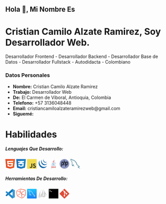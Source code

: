 <h2>Hola 👋, Mi Nombre Es</h2>
<h1>Cristian Camilo Alzate Ramirez, Soy Desarrollador Web.</h1>
<p>Desarrollador Frontend - Desarrollador Backend - Desarrollador Base de Datos - Desarrollador Fullstack - Autodidacta - Colombiano</p>

<h3>Datos Personales</h3>
<ul>
<li>
<strong>Nombre:</strong>
Cristian Camilo Alzate Ramirez
</li>
<li>
<strong>Trabajo:</strong>
Desarrollador Web
</li>
<li>
<strong>De:</strong>
El Carmen de Viboral, Antioquia, Colombia
</li>
<li>
<strong>Telefono:</strong>
+57 3136048448
</li>
<li>
<strong>Email:</strong>
cristiancamiloalzateramirezweb@gmail.com
</li>
<li>
<strong>Siguemé:</strong>
<a href="https://www.facebook.com/cristiancamiloalzateramirezweb/"><i class="fab fa-facebook"></i></a>
<a href="https://www.instagram.com/cristiancamiloalzateramirezweb/"><i class="fab fa-instagram"></i></a>
<a href="https://twitter.com/ccarweb/"><i class="fab fa-twitter"></i></a>
<a href="https://www.youtube.com/channel/UCwVKvGpc23akQhYlgUt2K7g/"><i class="fab fa-youtube"></i></a>
<a href="https://github.com/cristiancamiloalzateramirezweb/"><i class="fa-brands fa-github"></i></a>
<a href="https://www.tiktok.com/@ccarweb/"><i class="fa-brands fa-tiktok"></i></a>
<a href="https://www.linkedin.com/in/cristiancamiloalzateramirezweb/"><i class="fa-brands fa-linkedin"></i></a>
<a href="mailto:cristiancamiloalzateramirezweb@gmail.com"><i class="fa-solid fa-envelope"></i></a>
</li>
</ul>

<h1>Habilidades</h1>
<h5>Lenguajes Que Desarrollo:</h5>
<code><img width="30" height="30" src="./assets/images/html.svg"></code>
<code><img width="30" height="30" src="./assets/images/css.svg"></code>
<code><img width="30" height="30" src="./assets/images/javascript.svg"></code>
<code><img width="30" height="30" src="./assets/images/jquery.svg"></code>
<code><img width="30" height="30" src="./assets/images/java.svg"></code>
<code><img width="30" height="30" src="./assets/images/php.svg"></code>
<code><img width="30" height="30" src="./assets/images/mysql.svg"></code>
<h5>Herramientas De Desarrollo:</h5>
<code><img width="30" height="30" src="./assets/images/visualstudiocode.svg"></code>
<code><img width="30" height="30" src="./assets/images/netbeans.svg"></code>
<code><img width="30" height="30" src="./assets/images/mysqlworkbench.svg"></code>
<code><img width="30" height="30" src="./assets/images/phpmyadmin.svg"></code>
<code><img width="30" height="30" src="./assets/images/terminal.svg"></code>
<code><img width="30" height="30" src="./assets/images/git.svg"></code>
